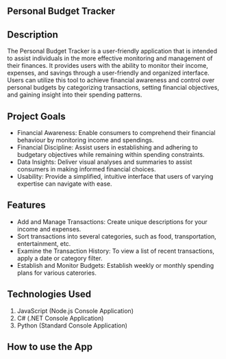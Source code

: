 ## Personal Budget Tracker 

## Description 

The Personal Budget Tracker is a user-friendly application that is intended to assist individuals in the more effective monitoring and management of their finances. 
It provides users with the ability to monitor their income, expenses, and savings through a user-friendly and organized interface.
Users can utilize this tool to achieve financial awareness and control over personal budgets by categorizing transactions, setting financial objectives, and gaining insight into their spending patterns.

## Project Goals

- Financial Awareness: Enable consumers to comprehend their financial behaviour by monitoring income and spendings.
- Financial Discipline: Assist users in establishing and adhering to budgetary objectives while remaining within spending constraints.
- Data Insights: Deliver visual analyses and summaries to assist consumers in making informed financial choices.
- Usability: Provide a simplified, intuitive interface that users of varying expertise can navigate with ease.

## Features 

- Add and Manage Transactions: Create unique descriptions for your income and expenses.
- Sort transactions into several categories, such as food, transportation, entertainment, etc.
- Examine the Transaction History: To view a list of recent transactions, apply a date or category filter.
- Establish and Monitor Budgets: Establish weekly or monthly spending plans for various caterories.

## Technologies Used 

1. JavaScript (Node.js Console Application)
2. C# (.NET Console Application)
3. Python (Standard Console Application)
   
## How to use the App

